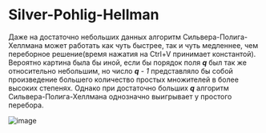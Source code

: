 # Silver-Pohlig-Hellman
Даже на достаточно небольших данных алгоритм Сильвера-Полига-Хеллмана может работать как чуть быстрее, так и чуть медленнее, чем переборное решение(время нажатия на Ctrl+V принимает константой). Вероятно картина была бы иной, если бы порядок поля ___q___ был так же относительно небольшим, но число ___q___ _- 1_ представляло бы собой произведение большего количество простых множителей в более высоких степенях. Однако при достаточно больших ___q___ алгоритм Сильвера-Полига-Хеллмана однозначно выигрывает у простого перебора.

![image](https://user-images.githubusercontent.com/97717897/200438541-d5162e67-6eeb-40da-8c16-ae8af0415207.png)
